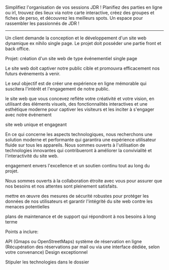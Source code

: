
Simplifiez l'organisation de vos sessions JDR ! Planifiez des parties en ligne ou irl, trouvez des lieux via notre carte interactive, créez des groupes et fiches de perso, et découvrez les meilleurs spots. Un espace pour rassembler les passionnés de JDR !

---

Un client demande la conception et le développement d'un site web dynamique ex nihilo single page. Le projet doit posséder une partie front et back office.

Projet:  création d'un site web de type événementiel single page

Le site web doit captiver notre public cible et promouvra efficacement nos futurs événements à venir.

Le seul objectif est de créer une expérience en ligne mémorable qui suscitera l'intérêt et l'engagement de notre public.

 le site web que vous concevez reflète votre créativité et votre vision, en utilisant des éléments visuels, des fonctionnalités interactives et une esthétique moderne pour captiver les visiteurs et les inciter à s'engager avec notre événement
 
site web unique et engageant
 
En ce qui concerne les aspects technologiques, nous recherchons une solution moderne et performante qui garantira une expérience utilisateur fluide sur tous les appareils. Nous sommes ouverts à l'utilisation de technologies innovantes qui contribueront à améliorer la convivialité et l'interactivité du site web.

engagement envers l'excellence et un soutien continu tout au long du projet. 

Nous sommes ouverts à la collaboration étroite avec vous pour assurer que nos besoins et nos attentes sont pleinement satisfaits.

mettre en œuvre des mesures de sécurité robustes pour protéger les données de nos utilisateurs et garantir l'intégrité du site web contre les menaces potentielles

plans de maintenance et de support qui répondront à nos besoins à long terme

Points a inclure:

API (Gmaps ou OpenStreetMaps)
 système de réservation en ligne (Récupération des réservations par mail ou via une interface dédiée, selon votre convenance)
Design exceptionnel



Stipuler les technologies dans le dossier